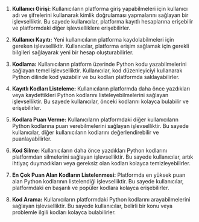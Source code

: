 1. **Kullanıcı Girişi:**
   Kullanıcıların platforma giriş yapabilmeleri için kullanıcı adı ve şifrelerini kullanarak kimlik doğrulaması yapmalarını sağlayan bir işlevselliktir. Bu sayede kullanıcılar, platforma kayıtlı hesaplarına erişebilir ve platformdaki diğer işlevselliklere erişebilirler.

2. **Kullanıcı Kayıtı:**
   Yeni kullanıcıların platforma kaydolabilmeleri için gereken işlevselliktir. Kullanıcılar, platforma erişim sağlamak için gerekli bilgileri sağlayarak yeni bir hesap oluşturabilirler.

3. **Kodlama:**
   Kullanıcıların platform üzerinde Python kodu yazabilmelerini sağlayan temel işlevselliktir. Kullanıcılar, kod düzenleyiciyi kullanarak Python dilinde kod yazabilir ve bu kodları platformda saklayabilirler.

4. **Kayıtlı Kodları Listeleme:**
   Kullanıcıların platformda daha önce yazdıkları veya kaydettikleri Python kodlarını listeleyebilmelerini sağlayan işlevselliktir. Bu sayede kullanıcılar, önceki kodlarını kolayca bulabilir ve erişebilirler.

5. **Kodlara Puan Verme:**
   Kullanıcıların platformdaki diğer kullanıcıların Python kodlarına puan verebilmelerini sağlayan işlevselliktir. Bu sayede kullanıcılar, diğer kullanıcıların kodlarını değerlendirebilir ve puanlayabilirler.

6. **Kod Silme:**
   Kullanıcıların daha önce yazdıkları Python kodlarını platformdan silmelerini sağlayan işlevselliktir. Bu sayede kullanıcılar, artık ihtiyaç duymadıkları veya gereksiz olan kodları kolayca temizleyebilirler.

8. **En Çok Puan Alan Kodların Listelenmesi:**
   Platformda en yüksek puan alan Python kodlarının listelendiği işlevselliktir. Bu sayede kullanıcılar, platformdaki en başarılı ve popüler kodlara kolayca erişebilirler.

9. **Kod Arama:**
   Kullanıcıların platformdaki Python kodlarını arayabilmelerini sağlayan işlevselliktir. Bu sayede kullanıcılar, belirli bir konu veya problemle ilgili kodları kolayca bulabilirler.
